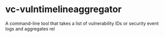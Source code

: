# vc-vulntimelineaggregator
A command-line tool that takes a list of vulnerability IDs or security event logs and aggregates rel
